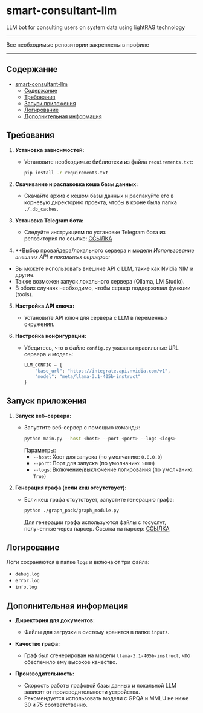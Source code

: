 # smart-consultant-llm

LLM bot for consulting users on system data using lightRAG technology

---

Все необходимые репозитории закреплены в профиле

---

## Содержание

- [smart-consultant-llm](#smart-consultant-llm)
  - [Содержание](#содержание)
  - [Требования](#требования)
  - [Запуск приложения](#запуск-приложения)
  - [Логирование](#логирование)
  - [Дополнительная информация](#дополнительная-информация)

## Требования

1. **Установка зависимостей:**
   - Установите необходимые библиотеки из файла `requirements.txt`:
     ```sh
     pip install -r requirements.txt
     ```

2. **Скачивание и распаковка кеша базы данных:**
   - Скачайте архив с кешом базы данных и распакуйте его в корневую директорию проекта, чтобы в корне была папка `./.db_caches`.

3. **Установка Telegram бота:**
   - Следуйте инструкциям по установке Telegram бота из репозитория по ссылке: [ССЫЛКА](https://github.com/Bataevk/simple-telegram-bot-for-LLM)

4. **Выбор провайдера/локального сервера и модели
   *Использование внешних API и локальных серверов:*
  - Вы можете использовать внешние API с LLM, такие как Nvidia NIM и другие.
  - Также возможен запуск локального сервера (Ollama, LM Studio).
  - В обоих случаях необходимо, чтобы сервер поддерживал функции (tools).

5. **Настройка API ключа:**
   - Установите API ключ для сервера с LLM в переменных окружения.

6. **Настройка конфигурации:**
   - Убедитесь, что в файле `config.py` указаны правильные URL сервера и модель:
     ```python
     LLM_CONFIG = {
         "base_url": "https://integrate.api.nvidia.com/v1",
         "model": "meta/llama-3.1-405b-instruct"
     }
     ```

## Запуск приложения

1. **Запуск веб-сервера:**
   - Запустите веб-сервер с помощью команды:
     ```sh
     python main.py --host <host> --port <port> --logs <logs>
     ```
     Параметры:
     - `--host`: Хост для запуска (по умолчанию: `0.0.0.0`)
     - `--port`: Порт для запуска (по умолчанию: `5000`)
     - `--logs`: Включение/выключение логирования (по умолчанию: `True`)

2. **Генерация графа (если кеш отсутствует):**
   - Если кеш графа отсутствует, запустите генерацию графа:
     ```sh
     python ./graph_pack/graph_module.py
     ```
     Для генерации графа используются файлы с госуслуг, полученные через парсер. Ссылка на парсер: [ССЫЛКА](https://github.com/Bataevk/gosuslugi-faq-parser)

## Логирование

Логи сохраняются в папке `logs` и включают три файла:
- `debug.log`
- `error.log`
- `info.log`

## Дополнительная информация

- **Директория для документов:**
  - Файлы для загрузки в систему хранятся в папке `inputs`.

- **Качество графа:**
  - Граф был сгенерирован на модели `llama-3.1-405b-instruct`, что обеспечило ему высокое качество.

- **Производительность:**
  - Скорость работы графовой базы данных и локальной LLM зависит от производительности устройства.
  - Рекомендуется использовать модели с GPQA и MMLU не ниже 30 и 75 соответственно.
